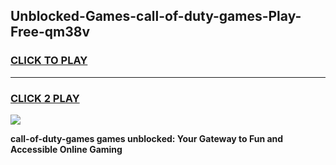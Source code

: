
## Unblocked-Games-call-of-duty-games-Play-Free-qm38v
<h3>
<a href="https://premium76.site?title=call-of-duty-games&ref=09A">CLICK TO PLAY</a></h3>
<hr>

<h3>
<a href="https://premium76.site?title=call-of-duty-games&ref=09A">CLICK 2 PLAY</a>
  
</h3>

<a href="https://premium76.site?title=call-of-duty-games&ref=09A"><img src="https://clearcache.store/games.png"></a>


**call-of-duty-games games unblocked: Your Gateway to Fun and Accessible Online Gaming**
